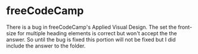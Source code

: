 # freeCodeCamp
There is a bug in freeCodeCamp's Applied Visual Design. The set the front-size for multiple heading elements is correct but won't accept the the answer. So until the bug is fixed this portion will not be fixed but I did include the answer to the folder. 
